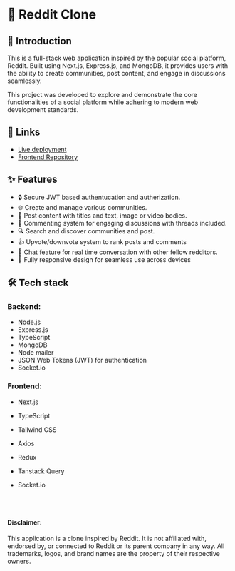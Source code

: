 # 📝 Reddit Clone
## 🚀 Introduction
This is a full-stack web application inspired by the popular social platform, Reddit. Built using Next.js, Express.js, and MongoDB, it provides users with the ability to create communities, post content, and engage in discussions seamlessly.

This project was developed to explore and demonstrate the core functionalities of a social platform while adhering to modern web development standards.

## 🔗 Links
 - [Live deployment](https://reddit-clone.anasp.me/)
 - [Frontend Repository](https://github.com/anaspxr/reddit-clone-client)
## ✨ Features
 - 🔒 Secure JWT based authentucation and autherization.
 - 🌐 Create and manage various communities.
 - 📝 Post content with titles and text, image or video bodies.
 - 💬 Commenting system for engaging discussions with threads included.
 - 🔍 Search and discover communities and post.
 - 👍 Upvote/downvote system to rank posts and comments
 - 💬 Chat feature for real time conversation with other fellow redditors.
 - 📱 Fully responsive design for seamless use across devices
## 🛠️ Tech stack

 ### Backend:
 - Node.js
 - Express.js
 - TypeScript
 - MongoDB
 - Node mailer
 - JSON Web Tokens (JWT) for authentication
 - Socket.io

 ### Frontend:
 - Next.js
 - TypeScript
 - Tailwind CSS
 - Axios
 - Redux
 - Tanstack Query
 - Socket.io



   <br>
   <br>

#### Disclaimer:
This application is a clone inspired by Reddit. It is not affiliated with, endorsed by, or connected to Reddit or its parent company in any way. All trademarks, logos, and brand names are the property of their respective owners.
